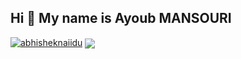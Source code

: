 ## Hi 👋 My name is Ayoub MANSOURI

<!--
**ayoub-mansouri4/ayoub-mansouri4** is a ✨ _special_ ✨ repository because its `README.md` (this file) appears on your GitHub profile.

--!>




<a href="https://github.com/ayoub-mansouri4"><img src="https://github-readme-stats.vercel.app/api?username=ayoub-mansouri4&show_icons=true&theme=gotham" alt="abhisheknaiidu" /></a>  <a href="https://github.com/ayoub-mansouri4"><img align="center" src="https://github-readme-stats.vercel.app/api/top-langs/?username=ayoub-mansouri4&layout=compact&theme=gotham&hide_border=true" /></a>




